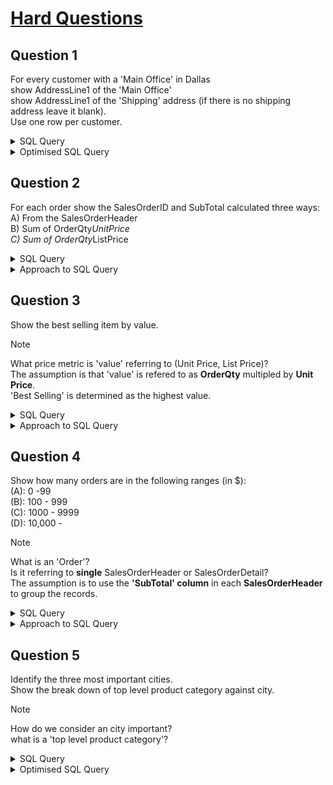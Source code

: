 # [Hard Questions](https://sqlzoo.net/wiki/AdventureWorks_hard_questions)
## Question 1
For every customer with a 'Main Office' in Dallas\
show AddressLine1 of the 'Main Office'\
show AddressLine1 of the 'Shipping' address (if there is no shipping address leave it blank).\
Use one row per customer.

<details>
  <summary>SQL Query</summary>

```
WITH OfficeAddress AS(
SELECT
Customer.CustomerID as 'CustomerID',
Address.AddressID as 'AddressID',
Address.AddressLine1 as 'OfficeAddress',
CustomerAddress.AddressType as 'AddressType',
Address.City
FROM Address
JOIN CustomerAddress
ON (Address.AddressID = CustomerAddress.AddressID)
JOIN Customer
ON (CustomerAddress.CustomerID = Customer.CustomerID)
WHERE Address.City = 'Dallas' 
AND CustomerAddress.AddressType = 'Main Office'
), 
ShippingAddress AS (
SELECT
Customer.CustomerID as 'CustomerID',
Address.AddressID as 'AddressID',
Address.AddressLine1 as 'ShippingAddress',
CustomerAddress.AddressType as 'AddressType',
Address.City
FROM Address
JOIN CustomerAddress
ON (Address.AddressID = CustomerAddress.AddressID)
JOIN Customer
ON (CustomerAddress.CustomerID = Customer.CustomerID)
WHERE Address.City = 'Dallas' 
AND CustomerAddress.AddressType = 'Shipping'
)
SELECT cadds.CustomerID, c.FirstName, c.CompanyName,
oadds.City as 'Office City',
oadds.AddressType as 'Address Type',
oadds.OfficeAddress as 'Office Address',
COALESCE(sadds.City, ' ') as 'Shipping City',
COALESCE(sadds.AddressType, ' ') as 'Address Type',
COALESCE(sadds.ShippingAddress, ' ') as 'Shipping Address'
FROM Customer as c
JOIN CustomerAddress as cadds
ON (c.CustomerID = cadds.CustomerID)
JOIN OfficeAddress as oadds
ON (cadds.AddressID = oadds.AddressID)
LEFT JOIN ShippingAddress as sadds
ON (oadds.CustomerID = sadds.CustomerID)
ORDER BY sadds.City DESC
```

> The approach to this question is create two CTEs (Common Table Expression).\
> The first CTE 'OfficeAddress' contains a table for **main office addresses** in Dallas.\
> The second CTE 'ShippingAddress' contains a table for **shipping addresses** in Dallas.\
> Finally the customer's infomation is merged with the two CTEs through a series of JOINs.  


</details>

<details>
  <summary>Optimised SQL Query</summary>

```
SELECT
    c.CustomerID,
    c.FirstName,
    c.CompanyName,
    MAX(CASE WHEN ca.AddressType = 'Main Office' THEN a.City END) AS 'Office City',
    MAX(CASE WHEN ca.AddressType = 'Main Office' THEN a.AddressLine1 END) AS 'Office Address',
    MAX(CASE WHEN ca.AddressType = 'Shipping' THEN a.City END) AS 'Shipping City',
    MAX(CASE WHEN ca.AddressType = 'Shipping' THEN a.AddressLine1 END) AS 'Shipping Address'
FROM
    Customer AS c
JOIN
    CustomerAddress AS ca ON c.CustomerID = ca.CustomerID
JOIN
    Address AS a ON ca.AddressID = a.AddressID
WHERE a.City = 'Dallas' AND (ca.AddressType = 'Main Office' OR ca.AddressType = 'Shipping')
GROUP BY
    c.CustomerID, c.FirstName, c.CompanyName
ORDER BY
    MAX(CASE WHEN ca.AddressType = 'Shipping' THEN a.City END) DESC;
```

> Generated with Gemini
>
</details>


## Question 2
For each order show the SalesOrderID and SubTotal calculated three ways:\
A) From the SalesOrderHeader\
B) Sum of OrderQty*UnitPrice\
C) Sum of OrderQty*ListPrice 

<details>
  <summary>SQL Query</summary>

```
SELECT 
soh.SalesOrderID,
soh.SubTotal as 'A',
SUM(sod.UnitPrice * sod.OrderQty) as 'B',
SUM(p.ListPrice * sod.OrderQty) as 'C'
FROM SalesOrderHeader soh
JOIN SalesOrderDetail sod
ON (soh.SalesOrderID = sod.SalesOrderID)
JOIN Product as p
ON (sod.ProductID = p.ProductID)
GROUP BY soh.SalesOrderID
ORDER BY soh.SalesOrderID ASC
```
> The SubTotal computed in (B) and (C) differs from (A)\
> This is because I'm not familiar with the Componenets of SubTotal
</details>

<details>
  <summary>Approach to SQL Query</summary>

</details>

## Question 3
Show the best selling item by value. 

>[!NOTE]
> What price metric is 'value' referring to (Unit Price, List Price)?\
> The assumption is that 'value' is refered to as **OrderQty** multipled by **Unit Price**.\
> 'Best Selling' is determined as the highest value.

<details>
  <summary>SQL Query</summary>

```
SELECT
p.ProductID as 'Product ID',
p.Name as 'Product Name',
SUM(sod.UnitPrice * sod.OrderQty) as 'Qty x UnitPrice'
FROM Product as p
JOIN SalesOrderDetail as sod
ON (p.ProductID = sod.ProductID)
JOIN SalesOrderHeader as soh
ON (sod.SalesOrderID = soh.SalesOrderID)
JOIN Customer as c
ON (soh.CustomerID = c.CustomerID)
GROUP BY p.ProductID
ORDER BY SUM(sod.UnitPrice * sod.OrderQty) DESC
LIMIT 1
```  
</details>

<details>
  <summary>Approach to SQL Query</summary>

</details>

## Question 4
Show how many orders are in the following ranges (in $):\
(A): 0 -99\
(B): 100 - 999\
(C): 1000 - 9999\
(D): 10,000 - 

>[!NOTE]
> What is an 'Order'?\
> Is it referring to **single** SalesOrderHeader or SalesOrderDetail?\
>The assumption is to use the **'SubTotal' column** in each **SalesOrderHeader** to group the records.  

<details>
  <summary>SQL Query</summary>

```
With CategoryTable AS (
SELECT
CASE 
WHEN soh.SubTotal BETWEEN 0 AND 99 THEN '0-99'
WHEN soh.SubTotal BETWEEN 100 AND 999 THEN '100-999'
WHEN soh.SubTotal BETWEEN 1000 AND 9999 THEN '1000-9999'
ELSE '10000-'
END as 'category', 
soh.SubTotal as 'values'
FROM SalesOrderHeader as soh
ORDER BY soh.SubTotal ASC
)
Select
category as 'Category',
COUNT(*) as 'No. of Rows' , 
SUM(CategoryTable.values) as 'Total Value'
FROM CategoryTable
GROUP BY Category
```  
</details>

<details>
  <summary>Approach to SQL Query</summary>

</details>

## Question 5
Identify the three most important cities.\
Show the break down of top level product category against city.

>[!NOTE]
> How do we consider an city important?\
> what is a 'top level product category'?

<details>
  <summary>SQL Query</summary>

```

```  
</details>

<details>
  <summary>Optimised SQL Query</summary>

</details>



